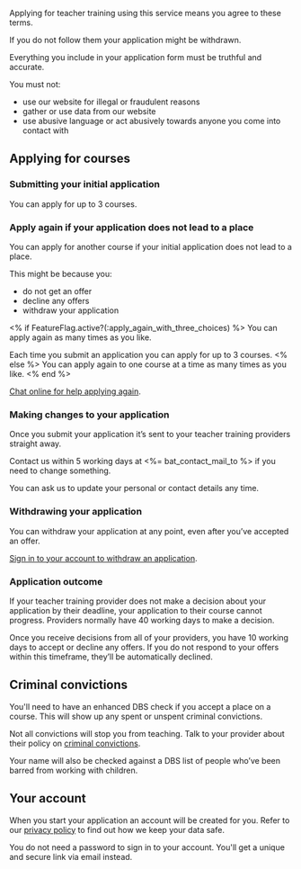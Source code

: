 Applying for teacher training using this service means you agree to these terms.

If you do not follow them your application might be withdrawn.

Everything you include in your application form must be truthful and accurate.

You must not:

- use our website for illegal or fraudulent reasons
- gather or use data from our website
- use abusive language or act abusively towards anyone you come into contact with

## Applying for courses

### Submitting your initial application

You can apply for up to 3 courses.

### Apply again if your application does not lead to a place

You can apply for another course if your initial application does not lead to a place.

This might be because you:

* do not get an offer
* decline any offers
* withdraw your application

<% if FeatureFlag.active?(:apply_again_with_three_choices) %>
You can apply again as many times as you like.

Each time you submit an application you can apply for up to 3 courses.
<% else %>
You can apply again to one course at a time as many times as you like.
<% end %>

[Chat online for help applying again](<%= t('get_into_teaching.url_online_chat') %>).

### Making changes to your application

Once you submit your application it’s sent to your teacher training providers straight away.

Contact us within 5 working days at <%= bat_contact_mail_to %> if you need to change something.

You can ask us to update your personal or contact details any time.

### Withdrawing your application

You can withdraw your application at any point, even after you’ve accepted an offer.

[Sign in to your account to withdraw an application](<%= candidate_interface_sign_in_path %>).

### Application outcome

If your teacher training provider does not make a decision about your application by their deadline, your application to their course cannot progress. Providers normally have 40 working days to make a decision.

Once you receive decisions from all of your providers, you have 10 working days to accept or decline any offers. If you do not respond to your offers within this timeframe, they’ll be automatically declined.

## Criminal convictions

You'll need to have an enhanced DBS check if you accept a place on a course. This will show up any spent or unspent criminal convictions.

Not all convictions will stop you from teaching. Talk to your provider about their policy on [criminal convictions](https://www.gov.uk/exoffenders-and-employment).

Your name will also be checked against a DBS list of people who’ve been barred from working with children.

## Your account

When you start your application an account will be created for you. Refer to our [privacy policy](<%= candidate_interface_privacy_policy_path %>) to find out how we keep your data safe.

You do not need a password to sign in to your account. You'll get a unique and secure link via email instead.
